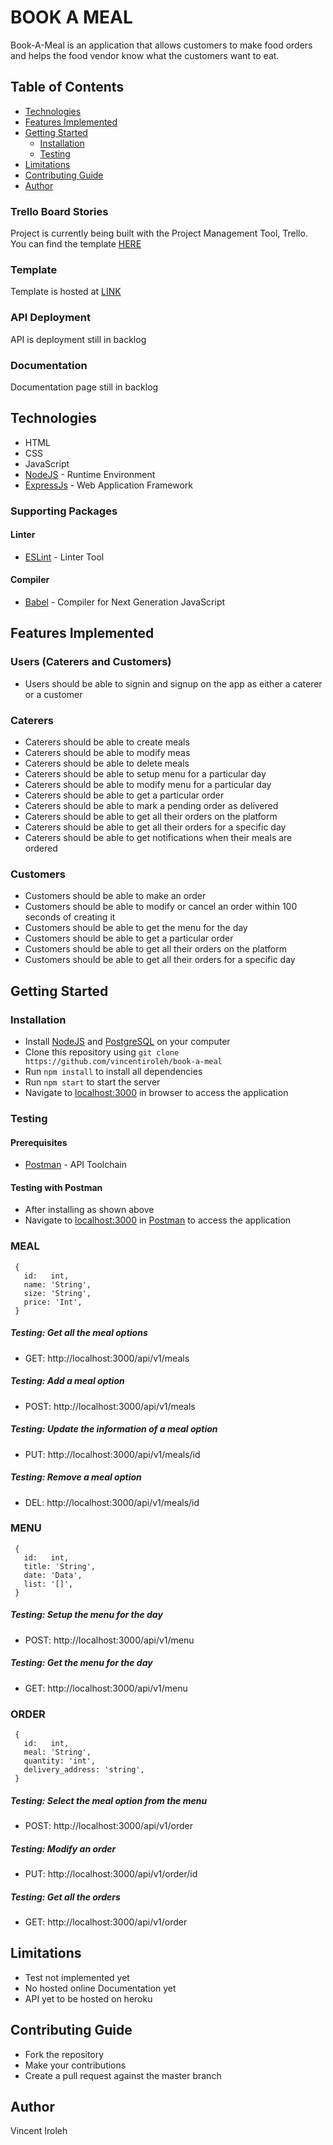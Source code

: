 # BOOK A MEAL

Book-A-Meal is an application that allows customers to make food orders and helps the food vendor know what the customers want to eat.

## Table of Contents

* [Technologies](#technologies)
* [Features Implemented](#features-implemented)
* [Getting Started](#getting-started)
  * [Installation](#installation)
  * [Testing](#testing)
* [Limitations](#limitations)
* [Contributing Guide](#contributing-guide)
* [Author](#Author)

### Trello Board Stories
Project is currently being built with the Project Management Tool, Trello.
You can find the template
[HERE](https://trello.com/b/I7gCAIMu)

### Template
Template is hosted at [LINK](https://vincentiroleh.github.io/book-a-meal/UI/)

### API Deployment

API is deployment still in backlog

### Documentation

Documentation page still in backlog

## Technologies
* HTML
* CSS
* JavaScript
* [NodeJS](https://nodejs.org/) - Runtime Environment
* [ExpressJs](https://expressjs.com/) - Web Application Framework


### Supporting Packages

#### Linter

* [ESLint](https://eslint.org/) - Linter Tool

#### Compiler

* [Babel](https://eslint.org/) - Compiler for Next Generation JavaScript


## Features Implemented

### Users (Caterers and Customers)

* Users should be able to signin and signup on the app as either a caterer or a customer

### Caterers

* Caterers should be able to create meals
* Caterers should be able to modify meas
* Caterers should be able to delete meals
* Caterers should be able to setup menu for a particular day
* Caterers should be able to modify menu for a particular day
* Caterers should be able to get a particular order
* Caterers should be able to mark a pending order as delivered
* Caterers should be able to get all their orders on the platform
* Caterers should be able to get all their orders for a specific day
* Caterers should be able to get notifications when their meals are ordered

### Customers

* Customers should be able to make an order
* Customers should be able to modify or cancel an order within 100 seconds of creating it
* Customers should be able to get the menu for the day
* Customers should be able to get a particular order
* Customers should be able to get all their orders on the platform
* Customers should be able to get all their orders for a specific day

## Getting Started

### Installation

* Install [NodeJS](https://nodejs.org/) and [PostgreSQL](https://www.postgresql.org/) on your computer
* Clone this repository using `git clone https://github.com/vincentiroleh/book-a-meal`
* Run `npm install` to install all dependencies
* Run `npm start` to start the server
* Navigate to [localhost:3000](http://localhost:3000/) in browser to access the application

### Testing

#### Prerequisites

* [Postman](https://getpostman.com/) - API Toolchain

#### Testing with Postman

* After installing as shown above
* Navigate to [localhost:3000](http://localhost:3000/) in
  [Postman](https://getpostman.com/) to access the application

### MEAL

```
 {
   id:   int,
   name: 'String',
   size: 'String',
   price: 'Int',
 }
```

##### Testing: Get all the meal options
* GET: http://localhost:3000/api/v1/meals

##### Testing: Add a meal option
* POST: http://localhost:3000/api/v1/meals

##### Testing: Update the information of a meal option
* PUT: http://localhost:3000/api/v1/meals/id

##### Testing: Remove a meal option
* DEL: http://localhost:3000/api/v1/meals/id


### MENU

```
 {
   id:   int,
   title: 'String',
   date: 'Data',
   list: '[]',
 }

```

##### Testing: Setup the menu for the day
* POST: http://localhost:3000/api/v1/menu

##### Testing: Get the menu for the day
* GET: http://localhost:3000/api/v1/menu


### ORDER

```
 {
   id:   int,
   meal: 'String',
   quantity: 'int',
   delivery_address: 'string',
 }

```

##### Testing: Select the meal option from the menu
* POST: http://localhost:3000/api/v1/order

##### Testing: Modify an order
* PUT: http://localhost:3000/api/v1/order/id

##### Testing: Get all the orders
* GET: http://localhost:3000/api/v1/order


## Limitations

- Test not implemented yet
- No hosted online Documentation yet
- API yet to be hosted on heroku


## Contributing Guide

- Fork the repository
- Make your contributions
- Create a pull request against the master branch

## Author

Vincent Iroleh
